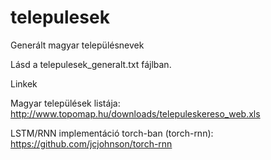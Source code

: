 # telepulesek
Generált magyar településnevek

Lásd a telepulesek_generalt.txt fájlban. 

Linkek

Magyar települések listája: http://www.topomap.hu/downloads/telepuleskereso_web.xls

LSTM/RNN implementáció torch-ban (torch-rnn): https://github.com/jcjohnson/torch-rnn
